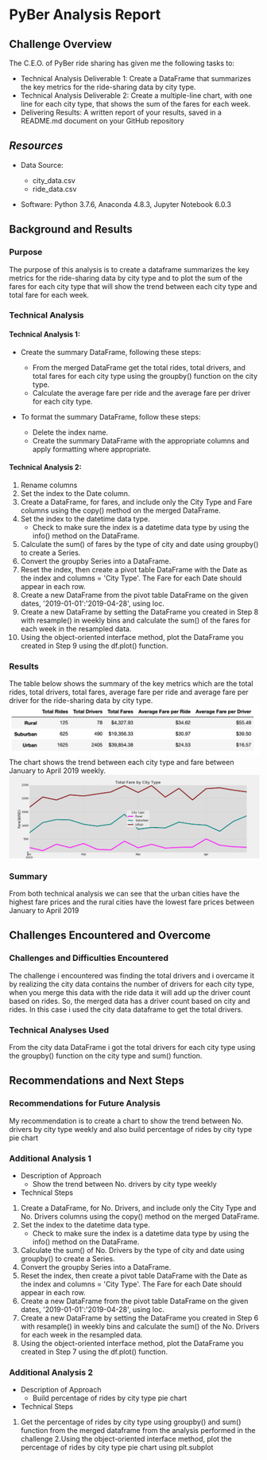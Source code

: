 # PyBer Analysis Report

## Challenge Overview
The C.E.O. of PyBer ride sharing has given me the following tasks to:

 * Technical Analysis Deliverable 1: Create a DataFrame that summarizes the key metrics for the ride-sharing data by city type.
 * Technical Analysis Deliverable 2: Create a multiple-line chart, with one line for each city type, that shows the sum of the fares for each week.
 * Delivering Results: A written report of your results, saved in a README.md document on your GitHub repository

## *Resources*

  * Data Source:
     * city_data.csv
     * ride_data.csv
  
  * Software: Python 3.7.6, Anaconda 4.8.3, Jupyter Notebook 6.0.3

## Background and Results

### Purpose
The purpose of this analysis is to create a dataframe summarizes the key metrics for the ride-sharing data by city type and to plot the sum of the fares for each city type that will show the trend between each city type and total fare for each week.


### Technical Analysis

#### Technical Analysis 1:
* Create the summary DataFrame, following these steps:
  * From the merged DataFrame get the total rides, total drivers, and total fares for each city type using the groupby() function on the city type.
  * Calculate the average fare per ride and the average fare per driver for each city type.

* To format the summary DataFrame, follow these steps:
  * Delete the index name.
  * Create the summary DataFrame with the appropriate columns and apply formatting where appropriate.
 
#### Technical Analysis 2:
1. Rename columns 
2. Set the index to the Date column.
3. Create a  DataFrame, for fares, and include only the City Type and Fare columns using the copy() method on the merged DataFrame.
4. Set the index to the datetime data type.
    * Check to make sure the index is a datetime data type by using the info() method on the DataFrame.
5. Calculate the sum() of fares by the type of city and date using groupby() to create a Series.
6. Convert the groupby Series into a DataFrame.
7. Reset the index, then create a pivot table DataFrame with the Date as the index and columns = 'City Type'. The Fare for each Date should appear in each row.
8. Create a new DataFrame from the pivot table DataFrame on the given dates, '2019-01-01':'2019-04-28', using loc.
9. Create a new DataFrame by setting the DataFrame you created in Step 8 with resample() in weekly bins and calculate the sum() of the fares for each week in the resampled data.
10. Using the object-oriented interface method, plot the DataFrame you created in Step 9 using the df.plot() function.
### Results

The table below shows the summary of the key metrics which are the total rides, total drivers, total fares, average fare per ride and average fare per driver for the ride-sharing data by city type.
![Pyber Summary Table](https://github.com/soijebor/PyBer_Analysis/blob/master/Analysis/pyber_summary_data.png)
The chart shows the trend between each city type and fare between January to April 2019 weekly.
![Multiple line chart of the dataframe](https://github.com/soijebor/PyBer_Analysis/blob/master/Analysis/Fig8.png)

### Summary
From both technical analysis we can see that the urban cities have the highest fare prices and the rural cities have the lowest fare prices between January to April 2019

## Challenges Encountered and Overcome

### Challenges and Difficulties Encountered
The challenge i encountered was finding the total drivers and i overcame it by realizing the city data contains the number of drivers for each city type, when you merge this data with the ride data it will add up the driver count based on rides. So, the merged data has a driver count based on city and rides. In this case i used the city data dataframe to get the total drivers.

### Technical Analyses Used
 From the city data DataFrame i got the total drivers for each city type using the groupby() function on the city type and sum() function.
 
## Recommendations and Next Steps

### Recommendations for Future Analysis
My recommendation is to create a chart to show the trend between No. drivers by city type weekly and also build percentage of rides by city type pie chart

### Additional Analysis 1

* Description of Approach
  * Show the trend between No. drivers by city type weekly
* Technical Steps
1. Create a  DataFrame, for No. Drivers, and include only the City Type and No. Drivers columns using the copy() method on the merged DataFrame.
2. Set the index to the datetime data type.
    * Check to make sure the index is a datetime data type by using the info() method on the DataFrame.
3. Calculate the sum() of No. Drivers by the type of city and date using groupby() to create a Series.
4. Convert the groupby Series into a DataFrame.
5. Reset the index, then create a pivot table DataFrame with the Date as the index and columns = 'City Type'. The Fare for each Date should appear in each row.
6. Create a new DataFrame from the pivot table DataFrame on the given dates, '2019-01-01':'2019-04-28', using loc.
7. Create a new DataFrame by setting the DataFrame you created in Step 6 with resample() in weekly bins and calculate the sum() of the No. Drivers for each week in the resampled data.
8. Using the object-oriented interface method, plot the DataFrame you created in Step 7 using the df.plot() function.

### Additional Analysis 2

* Description of Approach
  * Build percentage of rides by city type pie chart
* Technical Steps
1. Get the percentage of rides by city type using groupby() and sum() function from the merged dataframe from the analysis performed in the challenge
2.Using the object-oriented interface method, plot the percentage of rides by city type pie chart using plt.subplot 
